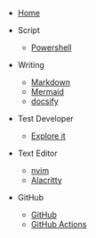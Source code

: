 - [Home](/)

* Script

  - [Powershell](/pwsh/)

* Writing

  - [Markdown](/markdown/)
  - [Mermaid](/mermaid/)
  - [docsify](/docsify/)

* Test Developer

  - [Explore it](/explore/)

* Text Editor

  - [nvim](/neovim/)
  - [Alacritty](/alacritty/)

* GitHub
  - [GitHub](/github/)
  - [GitHub Actions ](/github-actions/)
